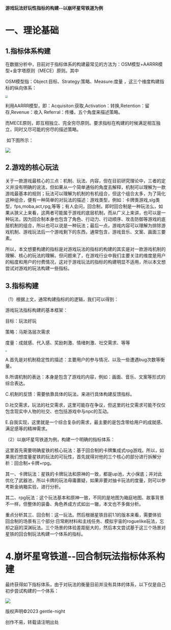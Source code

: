 **游戏玩法好玩性指标的构建--以崩坏星穹铁道为例**

# 一、理论基础

## 1.指标体系构建

​		在数据分析中，目前对于指标体系的构建最常见的方法为：OSM模型+AARRR模型+金字塔原则（MECE）原则。其中

OSM模型指：Object:目标、Strategy:策略、Measure:度量 ，这三个维度构建指标的纵向体系：

<img src="https://pic-stored.oss-cn-beijing.aliyuncs.com/image/UML%20%E5%9B%BE.jpg" style="zoom:50%;" />

​		利用AARRR模型，即：Acquisiton:获取,Activation：转换,Retention：留存,Revenue：收入 Referral：传播，五个角度来描述策略。

而MECE原则，即互相独立、完全穷尽原则。要求指标在构建的时候满足相互独立，同时又尽可能的穷尽的描述策略。

​		如下图所示：

![](https://pic-stored.oss-cn-beijing.aliyuncs.com/image/%E6%8C%87%E6%A0%87%E4%BD%93%E7%B3%BB%E6%9E%84%E5%BB%BA03.jpg)

## 2.游戏的核心玩法

​		关于一款游戏最核心的三点：机制、玩法、内容，但在目前研究理论中，三者的定义并没有明确的说法，但如果从一个简单通俗的角度去解释，机制可以理解为一款游戏最基本的规则；玩法可以理解为机制的有机组合，但这个组合太多，为了简化这种组合，便有一种简单的对玩法的描述：游戏类型，例如：卡牌类游戏,slg类型，fps,moba,act,rpg,等等；有人会问，回合制，即时回合制是一种玩法么，如果从狭义上来看，这两者可能属于游戏的底层机制，而从广义上来讲，也可以是一种玩法，因为回合制本身也包含了角色、行动力、行动顺序、攻击防御等游戏的底层机制的组合，所以也可以说是一种玩法；最后一点，游戏内容可以理解为排除游戏机制、游戏玩法后一个游戏剩下的东西，通常包含，游戏音乐、文案、画面三要素。

​		所以，本文想要构建的指标是对游戏玩法的指标的构建的其实是对一款游戏机制的理解、核心的玩法的理解。但问题来了，在游戏行业中我们主要关注的维度是用户的粘度和用户的付费情况，这对于游戏玩法的指标的构建明显不适用，所以本文想尝试对游戏的玩法构建一些指标。

## 3.指标构建

（1）根据上文，通常构建指标的的逻辑，我们可以得到：

游戏玩法指标构建的基本框架：

目标：玩法好玩

策略：马斯洛层次需求

度量：成就感、代入感、奖励刺激、情绪刺激、社交需求、等等

<img src="https://pic-stored.oss-cn-beijing.aliyuncs.com/image/%E6%9C%BA%E5%88%B6%E7%9A%84%E9%9C%80%E6%B1%82.jpg" style="zoom:33%;" />

A.首先是对机制稳定性的描述：主要用户的参与情况、以及一些遭遇bug次数等衡量。

B.所谓机制的表达：本身是包含了游戏的内容，例如：画面、音乐、文案等形式的综合表达。

C.机制的反馈：需要依靠具体的玩法，来进行具体构建反馈指标。

D.社交需求，玩法的社交需求，这里可能存在争议，但这里的社交需求可能不仅仅包含现实中人物的社交、也包括游戏中与npc的互动。

E.自我实现，这里就是一个综合复杂的需求，最主要的是包含带给用户的成就感、满足感等的精神需求。



（2）以崩坏星穹铁道为例，构建一个明确的指标体系：

​		这里首先需要明确星铁的核心玩法：基于回合制的卡牌集成式rpg游戏。所以，如果我们想度量星铁的玩法的可玩性，首先就得对他的三个核心的部分进行拆解分析：回合制+卡牌+rpg。

​		其一、卡牌玩法：星铁的卡牌玩法和原神的一致，都是up池，大小保底；并对此优化了武器池，所以卡牌的玩法毋庸置疑，如果非要对抽卡玩法的度量，则可以参考斯金纳箱实验，进行分析。

​		其二、rpg玩法：这个玩法基本和原神一致，不同的是地图为箱庭地图、故事背景不一样，但整体的装备、角色养成方式如出一辙，本文也不多做分析。

​		重点分析其三、回合制：这一玩法。然后根据星铁目前1.1的版本来看，需要体验回合制的场景有三个部分:日常刷材料和主线任务、模拟宇宙的roguelike玩法，忘却之庭的深渊玩法。三个场景的体验差距挺大的，然后本文尝试基于这三个场景对星铁的回合制玩法构建一个体系的指标。



# 4.崩坏星穹铁道--回合制玩法指标体系构建

​		最终获得如下指标体系，由于对玩法的衡量目前并没有具体的体系，以下仅是自己初步尝试构建的一个体系：

![](https://pic-stored.oss-cn-beijing.aliyuncs.com/image/%E6%98%9F%E9%93%81%E6%8C%87%E6%A0%87.jpg)



版权声明©2023 gentle-night

创作不易，转载请注明出处 

